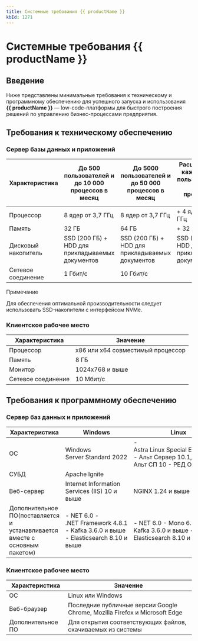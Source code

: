 ```yaml
---
title: Системные требования {{ productName }}
kbId: 1271
---
```


# Системные требования {{ productName }}

## Введение

Ниже представлены минимальные требования к техническому и программному обеспечению для успешного запуска и использования **{{ productName }}** — low-code-платформы для быстрого построения решений по управлению бизнес-процессами предприятия.

## Требования к техническому обеспечению

### Сервер базы данных и приложений

| Характеристика | До 500 пользователей и до 10 000 процессов в месяц | До 5000 пользователей и до 50 000 процессов в месяц | Расширение на каждые 4000 пользователей и 30 000 процессов в месяц |
| --- | --- | --- | --- |
| Процессор | 8 ядер от 3,7 ГГц | 8 ядер от 3,7 ГГц | + 4 ядра от 3,7 ГГц |
| Память | 32 ГБ | 64 ГБ | + 32 ГБ |
| Дисковый накопитель | SSD (200 ГБ) + HDD для прикладываемых документов | SSD (200 ГБ) + HDD для прикладываемых документов | SSD (200 ГБ) + HDD для прикладываемых документов |
| Сетевое соединение | 1 Гбит/с | 10 Гбит/с |  |

Примечание

Для обеспечения оптимальной производительности следует использовать SSD-накопители с интерфейсом NVMe.

### Клиентское рабочее место

| **Характеристика** | Значение |
| --- | --- |
| Процессор | x86 или x64 совместимый процессор |
| Память | 8 ГБ |
| Монитор | 1024x768 и выше |
| Сетевое соединение | 10 Мбит/с |

## Требования к программному обеспечению

### Сервер баз данных и приложений

| Характеристика | Windows | Linux |
| --- | --- | --- |
| ОС | Windows Server Standard 2022 | - Astra Linux Special Edition 1.7.5 - Альт Сервер 10.1, Альт СП 10 - РЕД ОС 8 |
| СУБД | Apache Ignite | |
| Веб-сервер | Internet Information Services (IIS) 10 и выше | NGINX 1.24 и выше |
| Дополнительное ПО(поставляется и устанавливается вместе с основным пакетом) | - NET 6.0 - .NET Framework 4.8.1 - Kafka 3.6.0 и выше - Elasticsearch 8.10 и выше | - NET 6.0 - Mono 6.12 - Kafka 3.6.0 и выше - Elasticsearch 8.10 и выше |

### Клиентское рабочее место

| **Характеристика** | Значение |
| --- | --- |
| ОС | Linux или Windows |
| Веб-браузер | Последние публичные версии Google Chrome, Mozilla Firefox и Microsoft Edge |
| Дополнительное ПО | Для открытия соответствующих файлов, скачиваемых из системы |

